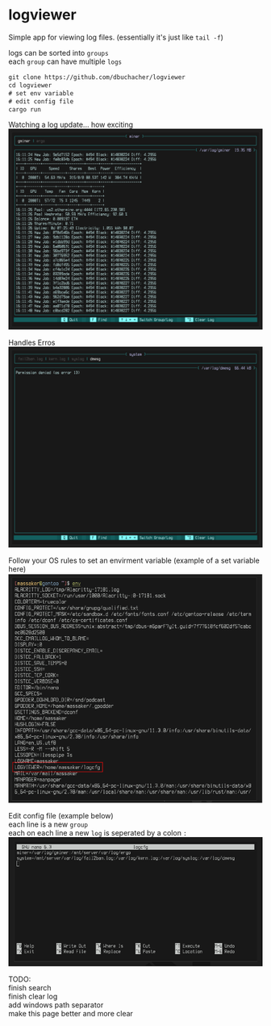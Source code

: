 # logviewer
Simple app for viewing log files. (essentially it's just like `tail -f`)

logs can be sorted into `groups`  
each `group` can have multiple `logs`

```shell
git clone https://github.com/dbuchacher/logviewer
cd logviewer
# set env variable
# edit config file
cargo run
```
Watching a log update... how exciting
<img src="img/main.png">

Handles Erros
<img src="img/error.png">

Follow your OS rules to set an envirment variable (example of a set variable here)
<img src="img/env_var.png">

Edit config file (example below)  
each line is a new `group`  
each on each line a new `log` is seperated by a colon `:`
<img src="img/config.png">

TODO:  
finish search  
finish clear log  
add windows path separator  
make this page better and more clear

